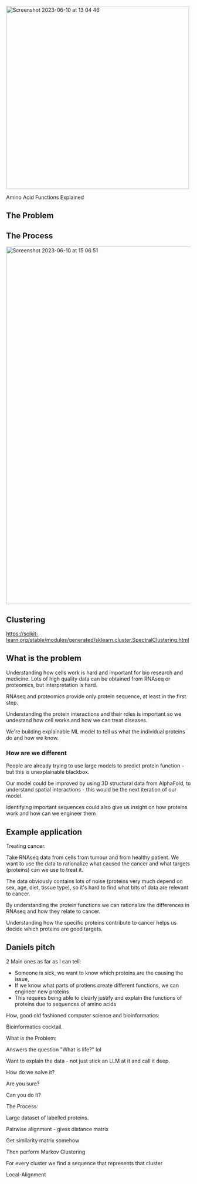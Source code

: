 <img width="499" alt="Screenshot 2023-06-10 at 13 04 46" src="https://github.com/dvlasits/AFEX.ai/assets/11242884/23fa2fb9-9deb-4f51-b742-40fd5a4111b6">


Amino Acid Functions Explained

## The Problem


## The Process

<img width="975" alt="Screenshot 2023-06-10 at 15 06 51" src="https://github.com/dvlasits/AFEX.ai/assets/11242884/60748575-6289-439a-ae94-2a322f922ade">


## Clustering
https://scikit-learn.org/stable/modules/generated/sklearn.cluster.SpectralClustering.html

## What is the problem
Understanding how cells work is hard and important for bio research and medicine. Lots of high quality data can be obtained from RNAseq or proteomics, but interpretation is hard.

RNAseq and proteomics provide only protein sequence, at least in the first step.

Understanding the protein interactions and their roles is important so we undestand how cell works and how we can treat diseases.

We're building explainable ML model to tell us what the individual proteins do and how we know.

### How are we different
People are already trying to use large models to predict protein function - but this is unexplainable blackbox.

Our model could be improved by using 3D structural data from AlphaFold, to understand spatial interactions - this would be the next iteration of our model.

Identifying important sequences could also give us insight on how proteins work and how can we engineer them

## Example application
Treating cancer.

Take RNAseq data from cells from tumour and from healthy patient. We want to use the data to rationalize what caused the cancer and what targets (proteins) can we use to treat it.

The data obviously contains lots of noise (proteins very much depend on sex, age, diet, tissue type), so it's hard to find what bits of data are relevant to cancer.

By understanding the protein functions we can rationalize the differences in RNAseq and how they relate to cancer.

Understanding how the specific proteins contribute to cancer helps us decide which proteins are good targets.

## Daniels pitch

2 Main ones as far as I can tell:

- Someone is sick, we want to know which proteins are the causing the issue, 
- If we know what parts of protiens create different functions, we can engineer new proteins
- This requires being able to clearly justify and explain the functions of proteins due to sequences of amino acids

How, good old fashioned computer science and bioinformatics:

Bioinformatics cocktail.

What is the Problem:

Answers the question "What is life?" lol

Want to explain the data - not just stick an LLM at it and call it deep.

How do we solve it?


Are you sure?


Can you do it?



The Process:

Large dataset of labelled proteins.

Pairwise alignment - gives distance matrix

Get similarity matrix somehow

Then perform Markov Clustering

For every cluster we find a sequence that represents that cluster

Local-Alignment
